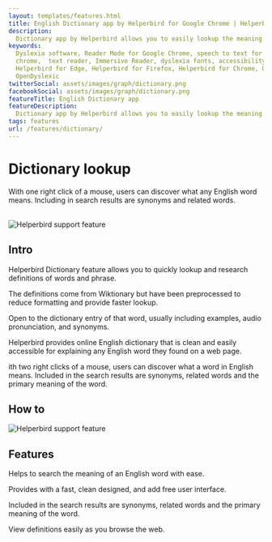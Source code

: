 ```yaml
---
layout: templates/features.html
title: English Dictionary app by Helperbird for Google Chrome | Helperbird
description:
  Dictionary app by Helperbird allows you to easily lookup the meaning of any English word.
keywords:
  Dyslexia software, Reader Mode for Google Chrome, speech to text for chrome, Text to speech for
  chrome,  text reader, Immersive Reader, dyslexia fonts, accessibility software, dyslexia software,
  Helperbird for Edge, Helperbird for Firefox, Helperbird for Chrome, Opendyslexic for Chrome,
  OpenDyslexic
twitterSocial: assets/images/graph/dictionary.png
facebookSocial: assets/images/graph/dictionary.png
featureTitle: English Dictionary app
featureDescription:
  Dictionary app by Helperbird allows you to easily lookup the meaning of any English word.
tags: features
url: /features/dictionary/
---
```


# Dictionary lookup

With one right click of a mouse, users can discover what any English word means. Including in search
results are synonyms and related words. <a 
  class="px-8 py-3 border  text-base font-medium rounded-md text-white bg-pink-600 hover:bg-pink-700 " style="color: white;" 
  href="/pricing/"> Try Helperbird for Free </a>

![Helperbird support feature](https://www.helperbird.com/assets/images/new/dictionary/dictionary.png)

## Intro

Helperbird Dictionary feature allows you to quickly lookup and research definitions of words and
phrase.

The definitions come from Wiktionary but have been preprocessed to reduce formatting and provide
faster lookup.

Open to the dictionary entry of that word, usually including examples, audio pronunciation, and
synonyms.

Helperbird provides online English dictionary that is clean and easily accessible for explaining any
English word they found on a web page.

ith two right clicks of a mouse, users can discover what a word in English means. Included in the
search results are synonyms, related words and the primary meaning of the word.

## How to

![Helperbird support feature](https://youtu.be/u67t7Ap61Nc)

## Features

Helps to search the meaning of an English word with ease.

Provides with a fast, clean designed, and add free user interface.

Included in the search results are synonyms, related words and the primary meaning of the word.

View definitions easily as you browse the web.
